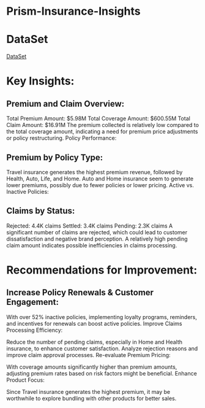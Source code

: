 # Prism-Insurance-Insights
# DataSet
<a href="https://github.com/karthikvendipalli/Prism-Insurance-Insights/blob/main/InsuranceData.csv">DataSet</a>
 # Key Insights:
## Premium and Claim Overview:
Total Premium Amount: $5.98M
Total Coverage Amount: $600.55M
Total Claim Amount: $16.91M
The premium collected is relatively low compared to the total coverage amount, indicating a need for premium price adjustments or policy restructuring.
Policy Performance:

## Premium by Policy Type:
Travel insurance generates the highest premium revenue, followed by Health, Auto, Life, and Home.
Auto and Home insurance seem to generate lower premiums, possibly due to fewer policies or lower pricing.
Active vs. Inactive Policies:

## Claims by Status:
Rejected: 4.4K claims
Settled: 3.4K claims
Pending: 2.3K claims
A significant number of claims are rejected, which could lead to customer dissatisfaction and negative brand perception.
A relatively high pending claim amount indicates possible inefficiencies in claims processing.

# Recommendations for Improvement:

## Increase Policy Renewals & Customer Engagement:
With over 52% inactive policies, implementing loyalty programs, reminders, and incentives for renewals can boost active policies.
Improve Claims Processing Efficiency:

Reduce the number of pending claims, especially in Home and Health insurance, to enhance customer satisfaction.
Analyze rejection reasons and improve claim approval processes.
Re-evaluate Premium Pricing:

With coverage amounts significantly higher than premium amounts, adjusting premium rates based on risk factors might be beneficial.
Enhance Product Focus:

Since Travel insurance generates the highest premium, it may be worthwhile to explore bundling with other products for better sales.
